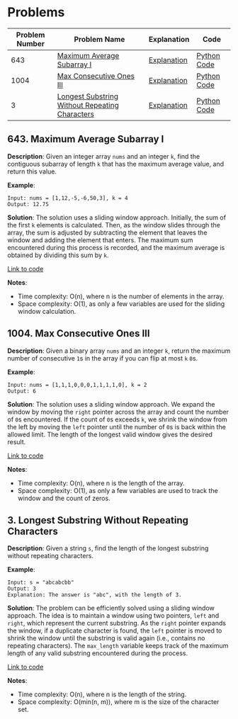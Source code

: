 # Problems

| Problem Number | Problem Name                                   | Explanation                                          | Code                                       |
|----------------|------------------------------------------------|------------------------------------------------------|--------------------------------------------|
| 643            | [Maximum Average Subarray I](#643-maximum-average-subarray-i) | [Explanation](#643-maximum-average-subarray-i)       | [Python Code](./643_maximum_average_subarray.py) |
| 1004           | [Max Consecutive Ones III](#1004-max-consecutive-ones-iii) | [Explanation](#1004-max-consecutive-ones-iii)        | [Python Code](./1004_max_consecutive_ones_iii.py) |
| 3              | [Longest Substring Without Repeating Characters](#3-longest-substring-without-repeating-characters) | [Explanation](#3-longest-substring-without-repeating-characters) | [Python Code](./003_longest_substring.py)      |

## 643. Maximum Average Subarray I

**Description**:
Given an integer array `nums` and an integer `k`, find the contiguous subarray of length `k` that has the maximum average value, and return this value.

**Example**:
```plaintext
Input: nums = [1,12,-5,-6,50,3], k = 4
Output: 12.75
```

**Solution**:
The solution uses a sliding window approach. Initially, the sum of the first `k` elements is calculated. Then, as the window slides through the array, the sum is adjusted by subtracting the element that leaves the window and adding the element that enters. The maximum sum encountered during this process is recorded, and the maximum average is obtained by dividing this sum by `k`.

[Link to code](./643_maximum_average_subarray.py)

**Notes**:
- Time complexity: O(n), where n is the number of elements in the array.
- Space complexity: O(1), as only a few variables are used for the sliding window calculation.

## 1004. Max Consecutive Ones III

**Description**:
Given a binary array `nums` and an integer `k`, return the maximum number of consecutive `1`s in the array if you can flip at most `k` `0`s.

**Example**:
```plaintext
Input: nums = [1,1,1,0,0,0,1,1,1,1,0], k = 2
Output: 6
```

**Solution**:
The solution uses a sliding window approach. We expand the window by moving the `right` pointer across the array and count the number of `0`s encountered. If the count of `0`s exceeds `k`, we shrink the window from the left by moving the `left` pointer until the number of `0`s is back within the allowed limit. The length of the longest valid window gives the desired result.

[Link to code](./1004_max_consecutive_ones_iii.py)

**Notes**:
- Time complexity: O(n), where n is the length of the array.
- Space complexity: O(1), as only a few variables are used to track the window and the count of zeros.

## 3. Longest Substring Without Repeating Characters

**Description**:
Given a string `s`, find the length of the longest substring without repeating characters.

**Example**:
```plaintext
Input: s = "abcabcbb"
Output: 3
Explanation: The answer is "abc", with the length of 3.
```

**Solution**:
The problem can be efficiently solved using a sliding window approach. The idea is to maintain a window using two pointers, `left` and `right`, which represent the current substring. As the `right` pointer expands the window, if a duplicate character is found, the `left` pointer is moved to shrink the window until the substring is valid again (i.e., contains no repeating characters). The `max_length` variable keeps track of the maximum length of any valid substring encountered during the process.

[Link to code](./003_longest_substring.py)

**Notes**:
- Time complexity: O(n), where n is the length of the string.
- Space complexity: O(min(n, m)), where m is the size of the character set.
